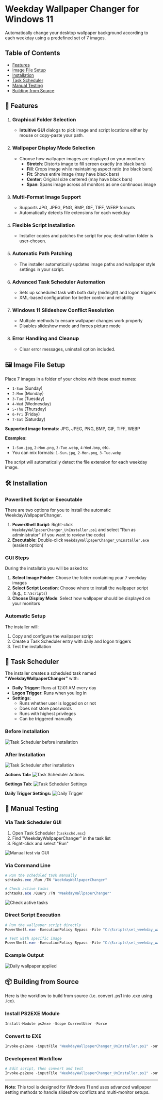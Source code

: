 # Weekday Wallpaper Changer for Windows 11

Automatically change your desktop wallpaper background according to each weekday using a predefined set of 7 images.

## Table of Contents

- [Features](#-features)
- [Image File Setup](#️-image-file-setup)
- [Installation](#-installation)
- [Task Scheduler](#-task-scheduler)
- [Manual Testing](#-manual-testing)
- [Building from Source](#-building-from-source)

## 🚀 Features

1. ### Graphical Folder Selection
   - **Intuitive GUI** dialogs to pick image and script locations either by mouse or copy-paste your path.

2. ### Wallpaper Display Mode Selection
   - Choose how wallpaper images are displayed on your monitors:
     - **Stretch**: Distorts image to fill screen exactly (no black bars)
     - **Fill**: Crops image while maintaining aspect ratio (no black bars)
     - **Fit**: Shows entire image (may have black bars)
     - **Center**: Original size centered (may have black bars)
     - **Span**: Spans image across all monitors as one continuous image

3. ### Multi-Format Image Support
   - Supports JPG, JPEG, PNG, BMP, GIF, TIFF, WEBP formats
   - Automatically detects file extensions for each weekday

4. ### Flexible Script Installation
   - Installer copies and patches the script for you; destination folder is user-chosen.

5. ### Automatic Path Patching
   - The installer automatically updates image paths and wallpaper style settings in your script.

6. ### Advanced Task Scheduler Automation
   - Sets up scheduled task with both daily (midnight) and logon triggers
   - XML-based configuration for better control and reliability

7. ### Windows 11 Slideshow Conflict Resolution
   - Multiple methods to ensure wallpaper changes work properly
   - Disables slideshow mode and forces picture mode

8. ### Error Handling and Cleanup
   - Clear error messages, uninstall option included.

## 🖼️ Image File Setup

Place 7 images in a folder of your choice with these exact names:

- `1-Sun` (Sunday)
- `2-Mon` (Monday) 
- `3-Tue` (Tuesday)
- `4-Wed` (Wednesday)
- `5-Thu` (Thursday)
- `6-Fri` (Friday)
- `7-Sat` (Saturday)

**Supported image formats:** JPG, JPEG, PNG, BMP, GIF, TIFF, WEBP

**Examples:**
- `1-Sun.jpg`, `2-Mon.png`, `3-Tue.webp`, `4-Wed.bmp`, etc.
- You can mix formats: `1-Sun.jpg`, `2-Mon.png`, `3-Tue.webp`

The script will automatically detect the file extension for each weekday image.

## 🛠️ Installation

### PowerShell Script or Executable
There are two options for you to install the automatic WeekdayWallpaperChanger. 
1. **PowerShell Script**: Right-click `WeekdayWallpaperChanger_UnInstaller.ps1` and select "Run as administrator" (if you want to review the code)
2. **Executable**: Double-click `WeekdayWallpaperChanger_UnInstaller.exe` (easiest option)

### GUI Steps
During the installatio you will be asked to:
1. **Select Image Folder**: Choose the folder containing your 7 weekday images
2. **Select Script Location**: Choose where to install the wallpaper script (e.g., `C:\Scripts`)
3. **Choose Display Mode**: Select how wallpaper should be displayed on your monitors

### Automatic Setup

The installer will:
1. Copy and configure the wallpaper script
2. Create a Task Scheduler entry with daily and logon triggers
3. Test the installation

## 📅 Task Scheduler

The installer creates a scheduled task named **"WeekdayWallpaperChanger"** with:

- **Daily Trigger**: Runs at 12:01 AM every day
- **Logon Trigger**: Runs when you log in
- **Settings**: 
  - Runs whether user is logged on or not
  - Does not store passwords
  - Runs with highest privileges
  - Can be triggered manually

### Before Installation
![Task Scheduler before installation](pics/png/Task_Scheduler_before_installation.png)

### After Installation
![Task Scheduler after installation](pics/png/Task_Scheduler_after_installation.png)

**Actions Tab:**
![Task Scheduler Actions](pics/png/Task_Scheduler_after_installation_Actions.png)

**Settings Tab:**
![Task Scheduler Settings](pics/png/Task_Scheduler_after_installation_Settings.png)

**Daily Trigger Settings:**
![Daily Trigger](pics/png/Task_Scheduler_trigger_daily_and_at_log_on.png)

## 🔧 Manual Testing

### Via Task Scheduler GUI
1. Open Task Scheduler (`taskschd.msc`)
2. Find "WeekdayWallpaperChanger" in the task list
3. Right-click and select "Run"

![Manual test via GUI](pics/png/Task_Scheduler_run_manually_to_test.png)

### Via Command Line
```powershell
# Run the scheduled task manually
schtasks.exe /Run /TN "WeekdayWallpaperChanger"

# Check active tasks
schtasks.exe /Query /TN "WeekdayWallpaperChanger"
```

![Check active tasks](pics/png/Task_Scheduler_check_Active_Tasks.png)

### Direct Script Execution
```powershell
# Run the wallpaper script directly
PowerShell.exe -ExecutionPolicy Bypass -File "C:\Scripts\set_weekday_wallpaper.ps1"

# Test with specific image
PowerShell.exe -ExecutionPolicy Bypass -File "C:\Scripts\set_weekday_wallpaper.ps1" -ImagePath "C:\Images\1-Sun.jpg"
```

### Example Output
![Daily wallpaper applied](pics/png/daily_wallpaper_applied__today_is_Thursday.png)



## 📦 Building from Source

Here is the workflow to build from source (i.e. convert .ps1 into .exe using .ico). 

### Install PS2EXE Module
```powershell
Install-Module ps2exe -Scope CurrentUser -Force
```

### Convert to EXE
```powershell
Invoke-ps2exe -inputFile "WeekdayWallpaperChanger_UnInstaller.ps1" -outputFile "WeekdayWallpaperChanger.exe" -iconFile "pics\ico\WeekdayWallpaperChanger.ico" -noConsole
```

### Development Workflow
```powershell
# Edit script, then convert and test
Invoke-ps2exe -inputFile "WeekdayWallpaperChanger_UnInstaller.ps1" -outputFile "WeekdayWallpaperChanger.exe" -iconFile "pics\ico\WeekdayWallpaperChanger.ico" -noConsole; .\WeekdayWallpaperChanger.exe
```

---

**Note**: This tool is designed for Windows 11 and uses advanced wallpaper setting methods to handle slideshow conflicts and multi-monitor setups.
